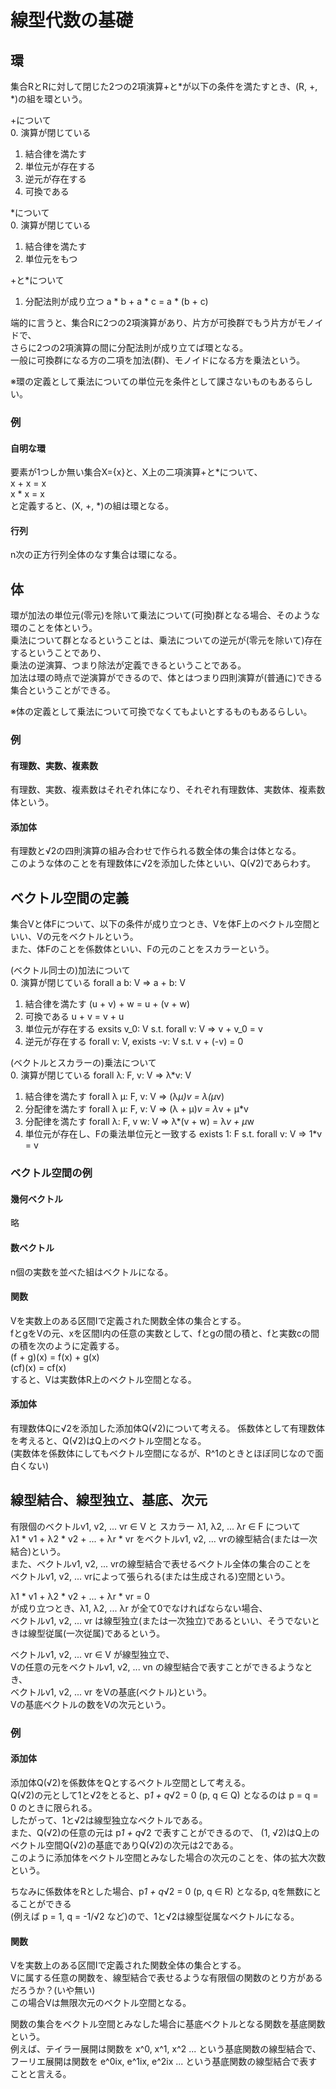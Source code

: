 # 線型代数の基礎

## 環
集合RとRに対して閉じた2つの2項演算+と*が以下の条件を満たすとき、(R, +, *)の組を環という。

+について  
0. 演算が閉じている
1. 結合律を満たす
2. 単位元が存在する
3. 逆元が存在する
4. 可換である

*について  
0. 演算が閉じている
1. 結合律を満たす
2. 単位元をもつ

+と*について  
1. 分配法則が成り立つ
   a * b + a * c = a * (b + c)

端的に言うと、集合Rに2つの2項演算があり、片方が可換群でもう片方がモノイドで、  
さらに2つの2項演算の間に分配法則が成り立てば環となる。  
一般に可換群になる方の二項を加法(群)、モノイドになる方を乗法という。  
  
※環の定義として乗法についての単位元を条件として課さないものもあるらしい。

### 例

#### 自明な環
要素が1つしか無い集合X={x}と、X上の二項演算+と*について、  
x + x = x  
x * x = x  
と定義すると、(X, +, *)の組は環となる。

#### 行列
n次の正方行列全体のなす集合は環になる。

## 体
環が加法の単位元(零元)を除いて乗法について(可換)群となる場合、そのような環のことを体という。  
乗法について群となるということは、乗法についての逆元が(零元を除いて)存在するということであり、  
乗法の逆演算、つまり除法が定義できるということである。  
加法は環の時点で逆演算ができるので、体とはつまり四則演算が(普通に)できる集合ということができる。  
  
※体の定義として乗法について可換でなくてもよいとするものもあるらしい。  

### 例

#### 有理数、実数、複素数
有理数、実数、複素数はそれぞれ体になり、それぞれ有理数体、実数体、複素数体という。

#### 添加体
有理数と√2の四則演算の組み合わせで作られる数全体の集合は体となる。  
このような体のことを有理数体に√2を添加した体といい、Q(√2)であらわす。

## ベクトル空間の定義
集合Vと体Fについて、以下の条件が成り立つとき、Vを体F上のベクトル空間といい、Vの元をベクトルという。  
また、体Fのことを係数体といい、Fの元のことをスカラーという。

(ベクトル同士の)加法について  
0. 演算が閉じている forall a b: V => a + b: V
1. 結合律を満たす (u + v) + w = u + (v + w)
2. 可換である u + v = v + u
3. 単位元が存在する exsits v_0: V s.t. forall v: V => v + v_0 = v
4. 逆元が存在する forall v: V, exists -v: V s.t. v + (-v) = 0

(ベクトルとスカラーの)乗法について  
0. 演算が閉じている forall λ: F, v: V => λ*v: V
1. 結合律を満たす forall λ μ: F, v: V => (λ*μ)*v = λ*(μ*v)
2. 分配律を満たす forall λ μ: F, v: V => (λ + μ)*v = λ*v + μ*v
3. 分配律を満たす forall λ: F, v w: V => λ*(v + w) = λ*v + μ*w
4. 単位元が存在し、Fの乗法単位元と一致する exists 1: F s.t. forall v: V => 1*v = v 

### ベクトル空間の例

#### 幾何ベクトル
略

#### 数ベクトル
n個の実数を並べた組はベクトルになる。

#### 関数
Vを実数上のある区間Iで定義された関数全体の集合とする。  
fとgをVの元、xを区間I内の任意の実数として、fとgの間の積と、fと実数cの間の積を次のように定義する。  
(f + g)(x) = f(x) + g(x)  
(cf)(x) = cf(x)  
すると、Vは実数体R上のベクトル空間となる。  

#### 添加体
有理数体Qに√2を添加した添加体Q(√2)について考える。 
係数体として有理数体を考えると、Q(√2)はQ上のベクトル空間となる。  
(実数体を係数体にしてもベクトル空間になるが、R^1のときとほぼ同じなので面白くない)  

## 線型結合、線型独立、基底、次元
有限個のベクトルv1, v2, ... vr ∈ V と スカラー λ1, λ2, ... λr ∈ F について  
λ1 * v1 + λ2 * v2 + ... + λr * vr をベクトルv1, v2, ... vrの線型結合(または一次結合)という。  
また、ベクトルv1, v2, ... vrの線型結合で表せるベクトル全体の集合のことを  
ベクトルv1, v2, ... vrによって張られる(または生成される)空間という。  

λ1 * v1 + λ2 * v2 + ... + λr * vr = 0  
が成り立つとき、λ1, λ2, ... λr が全て0でなければならない場合、  
ベクトルv1, v2, ... vr は線型独立(または一次独立)であるといい、そうでないときは線型従属(一次従属)であるという。  

ベクトルv1, v2, ... vr ∈ V が線型独立で、  
Vの任意の元をベクトルv1, v2, ... vn の線型結合で表すことができるようなとき、  
ベクトルv1, v2, ... vr をVの基底(ベクトル)という。  
Vの基底ベクトルの数をVの次元という。  

### 例

#### 添加体
添加体Q(√2)を係数体をQとするベクトル空間として考える。  
Q(√2)の元として1と√2をとると、p*1 + q*√2 = 0 (p, q ∈ Q) となるのは p = q = 0 のときに限られる。  
したがって、1と√2は線型独立なベクトルである。  
また、Q(√2)の任意の元は p*1 + q*√2 で表すことができるので、
(1, √2)はQ上のベクトル空間Q(√2)の基底でありQ(√2)の次元は2である。  
このように添加体をベクトル空間とみなした場合の次元のことを、体の拡大次数という。  

ちなみに係数体をRとした場合、p*1 + q*√2 = 0 (p, q ∈ R) となるp, qを無数にとることができる  
(例えば p = 1, q = -1/√2 など)ので、1と√2は線型従属なベクトルになる。 

#### 関数
Vを実数上のある区間Iで定義された関数全体の集合とする。  
Vに属する任意の関数を、線型結合で表せるような有限個の関数のとり方があるだろうか？(いや無い)  
この場合Vは無限次元のベクトル空間となる。  

関数の集合をベクトル空間とみなした場合に基底ベクトルとなる関数を基底関数という。  
例えば、テイラー展開は関数を x^0, x^1, x^2 ... という基底関数の線型結合で、  
フーリエ展開は関数を e^0ix, e^1ix, e^2ix ... という基底関数の線型結合で表すことと言える。  
